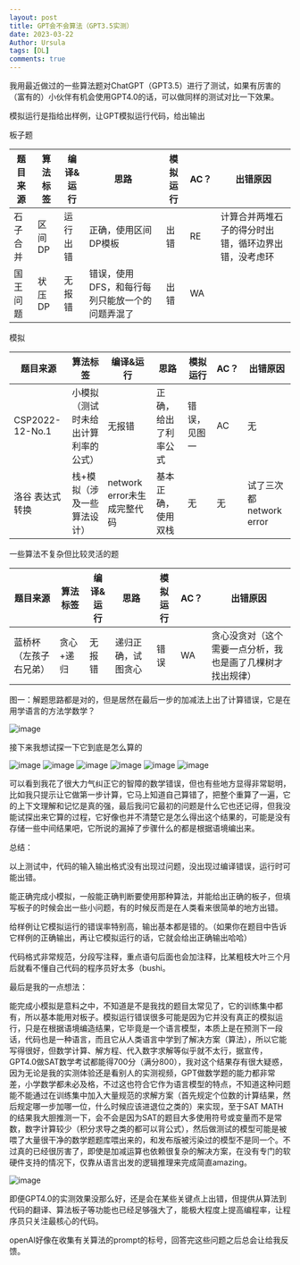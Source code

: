 ```yaml
---
layout: post
title: GPT会不会算法（GPT3.5实测）
date: 2023-03-22
Author: Ursula
tags: [DL]
comments: true
--- 
```


我用最近做过的一些算法题对ChatGPT（GPT3.5）进行了测试，如果有厉害的（富有的）小伙伴有机会使用GPT4.0的话，可以做同样的测试对比一下效果。

模拟运行是指给出样例，让GPT模拟运行代码，给出输出

板子题

|题目来源|算法标签|编译&运行|思路|模拟运行|AC？|出错原因|
| ---- | ---- | ---- | ---- | ---- |---- |---- |
|石子合并|区间DP|运行出错|正确，使用区间DP模板|出错|RE|计算合并两堆石子的得分时出错，循环边界出错，没考虑环|
|国王问题|状压DP|无报错|错误，使用DFS，和每行每列只能放一个的问题弄混了|出错|WA|

模拟

|题目来源|算法标签|编译&运行|思路|模拟运行|AC？|出错原因|
| ---- | ---- | ---- | ---- | ---- |---- |---- |
|CSP2022-12-No.1|小模拟（测试时未给出计算利率的公式）|无报错|正确，给出了利率公式|错误，见图一|AC|无|
|洛谷 表达式转换|栈+模拟（涉及一些算法设计）|network error未生成完整代码|基本正确，使用双栈|无|无|试了三次都network error|

一些算法不复杂但比较灵活的题

|题目来源|算法标签|编译&运行|思路|模拟运行|AC？|出错原因|
| ---- | ---- | ---- | ---- | ---- |---- |---- |
|蓝桥杯（左孩子右兄弟）|贪心+递归      |无报错      |递归正确，试图贪心|错误|WA|贪心没贪对（这个需要一点分析，我也是画了几棵树才找出规律）|



图一：解题思路都是对的，但是居然在最后一步的加减法上出了计算错误，它是在用学语言的方法学数学？

![image](https://user-images.githubusercontent.com/73097943/226919442-db2388aa-6fe5-4b14-89f7-5a0e054a5073.png)

接下来我想试探一下它到底是怎么算的

![image](https://user-images.githubusercontent.com/73097943/227087613-2c270094-62d5-4a4a-85a0-a2ce3057be61.png)
![image](https://user-images.githubusercontent.com/73097943/227087764-9e7bc81c-7ead-4c0a-b68e-a1304b9f0c51.png)
![image](https://user-images.githubusercontent.com/73097943/227087876-032cd321-2152-45a3-8198-1e1f83548e00.png)
![image](https://user-images.githubusercontent.com/73097943/227088003-80f9db61-9a8c-42a8-b234-d1c22cee52a4.png)
![image](https://user-images.githubusercontent.com/73097943/227088078-7acad152-ee6f-4331-bf54-d71f9b6c30b4.png)
![image](https://user-images.githubusercontent.com/73097943/227088118-2a4ed135-b2e4-4678-9e2c-707addd8122b.png)

可以看到我花了很大力气纠正它的智障的数学错误，但也有些地方显得非常聪明，比如我只提示让它做第一步计算，它马上知道自己算错了，把整个重算了一遍，它的上下文理解和记忆是真的强，最后我问它最初的问题是什么它也还记得，但我没能试探出来它算的过程，它好像也并不清楚它是怎么得出这个结果的，可能是没有存储一些中间结果吧，它所说的漏掉了步骤什么的都是根据语境编出来。

总结：

以上测试中，代码的输入输出格式没有出现过问题，没出现过编译错误，运行时可能出错。

能正确完成小模拟，一般能正确判断要使用那种算法，并能给出正确的板子，但填写板子的时候会出一些小问题，有的时候反而是在人类看来很简单的地方出错。

给样例让它模拟运行的错误率特别高，输出基本都是错的。（如果你在题目中告诉它样例的正确输出，再让它模拟运行的话，它就会给出正确输出哈哈）

代码格式非常规范，分段写注释，重点语句后面也会加注释，比某粗枝大叶三个月后就看不懂自己代码的程序员好太多（bushi。

最后是我的一点想法：

能完成小模拟是意料之中，不知道是不是我找的题目太常见了，它的训练集中都有，所以基本能用对板子。模拟运行错误很多可能是因为它并没有真正的模拟运行，只是在根据语境编造结果，它毕竟是一个语言模型，本质上是在预测下一段话，代码也是一种语言，而且它从人类语言中学到了解决方案（算法），所以它能写得很好，但数学计算、解方程、代入数字求解等似乎就不太行，据宣传，GPT4.0做SAT数学考试都能得700分（满分800），我对这个结果存有很大疑惑，因为无论是我的实测体验还是看别人的实测视频，GPT做数学题的能力都非常差，小学数学都未必及格，不过这也符合它作为语言模型的特点，不知道这种问题能不能通过在训练集中加入大量规范的求解方案（首先规定个位数的计算结果，然后规定哪一步加哪一位，什么时候应该进退位之类的）来实现，至于SAT MATH的结果我大胆推测一下，会不会是因为SAT的题目大多使用符号或变量而不是常数，数字计算较少（积分求导之类的都可以背公式），然后做测试的模型可能是被喂了大量很干净的数学题题库喂出来的，和发布版被污染过的模型不是同一个。不过真的已经很厉害了，即使是加减运算也依赖很复杂的解决方案，在没有专门的软硬件支持的情况下，仅靠从语言出发的逻辑推理来完成简直amazing。

![image](https://user-images.githubusercontent.com/73097943/227078419-5b6d72e7-bf91-4ffc-bbd6-75e2b2b0cafe.png)


即便GPT4.0的实测效果没那么好，还是会在某些关键点上出错，但提供从算法到代码的翻译、算法板子等功能也已经足够强大了，能极大程度上提高编程率，让程序员只关注最核心的代码。

openAI好像在收集有关算法的prompt的标号，回答完这些问题之后总会让给我反馈。
